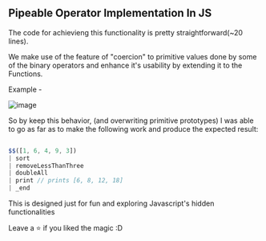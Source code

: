 ## Pipeable Operator Implementation In JS 

The code for achievieng this functionality is pretty straightforward(~20 lines).

We make use of the feature of "coercion" to primitive values done by some of the 
binary operators and enhance it's usability by extending it to the Functions.

Example - 

![image](https://user-images.githubusercontent.com/42679346/148640362-e6d1f93c-e20f-4d59-8524-ace542767baf.png)


So by keep this behavior, (and overwriting primitive prototypes) I was able to go as far as to make the following work and produce the expected result:


```js

$$([1, 6, 4, 9, 3])
| sort
| removeLessThanThree
| doubleAll
| print // prints [6, 8, 12, 18]
| _end

```


This is designed just for fun and exploring Javascript's hidden functionalities 

Leave a ⭐ if you liked the magic :D
